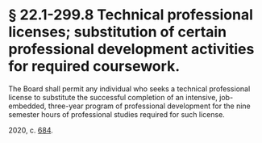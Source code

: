 # § 22.1-299.8 Technical professional licenses; substitution of certain professional development activities for required coursework.

<p>The Board shall permit any individual who seeks a technical professional license to substitute the successful completion of an intensive, job-embedded, three-year program of professional development for the nine semester hours of professional studies required for such license.</p><p>2020, c. <a href='http://lis.virginia.gov/cgi-bin/legp604.exe?201+ful+CHAP0684'>684</a>.</p>